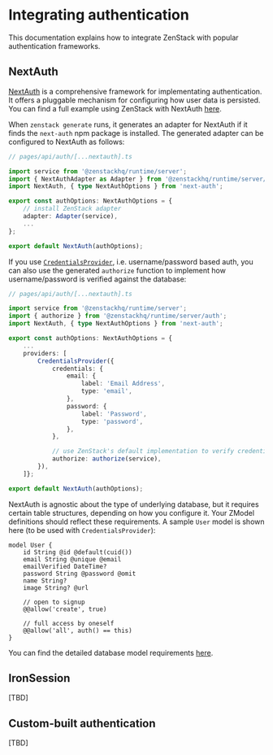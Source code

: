 # Integrating authentication

This documentation explains how to integrate ZenStack with popular authentication frameworks.

## NextAuth

[NextAuth](https://next-auth.js.org/) is a comprehensive framework for implementating authentication. It offers a pluggable mechanism for configuring how user data is persisted. You can find a full example using ZenStack with NextAuth [here](https://github.com/zenstackhq/zenstack/tree/main/samples/todo ':target=blank').

When `zenstack generate` runs, it generates an adapter for NextAuth if it finds the `next-auth` npm package is installed. The generated adapter can be configured to NextAuth as follows:

```ts
// pages/api/auth/[...nextauth].ts

import service from '@zenstackhq/runtime/server';
import { NextAuthAdapter as Adapter } from '@zenstackhq/runtime/server/auth';
import NextAuth, { type NextAuthOptions } from 'next-auth';

export const authOptions: NextAuthOptions = {
    // install ZenStack adapter
    adapter: Adapter(service),
    ...
};

export default NextAuth(authOptions);
```

If you use [`CredentialsProvider`](https://next-auth.js.org/providers/credentials ':target=blank'), i.e. username/password based auth, you can also use the generated `authorize` function to implement how username/password is verified against the database:

```ts
// pages/api/auth/[...nextauth].ts

import service from '@zenstackhq/runtime/server';
import { authorize } from '@zenstackhq/runtime/server/auth';
import NextAuth, { type NextAuthOptions } from 'next-auth';

export const authOptions: NextAuthOptions = {
    ...
    providers: [
        CredentialsProvider({
            credentials: {
                email: {
                    label: 'Email Address',
                    type: 'email',
                },
                password: {
                    label: 'Password',
                    type: 'password',
                },
            },

            // use ZenStack's default implementation to verify credentials
            authorize: authorize(service),
        }),
    ]};

export default NextAuth(authOptions);
```

NextAuth is agnostic about the type of underlying database, but it requires certain table structures, depending on how you configure it. Your ZModel definitions should reflect these requirements. A sample `User` model is shown here (to be used with `CredentialsProvider`):

```zmodel
model User {
    id String @id @default(cuid())
    email String @unique @email
    emailVerified DateTime?
    password String @password @omit
    name String?
    image String? @url

    // open to signup
    @@allow('create', true)

    // full access by oneself
    @@allow('all', auth() == this)
}
```

You can find the detailed database model requirements [here](https://next-auth.js.org/adapters/models ':target=blank').

## IronSession

[TBD]

## Custom-built authentication

[TBD]
